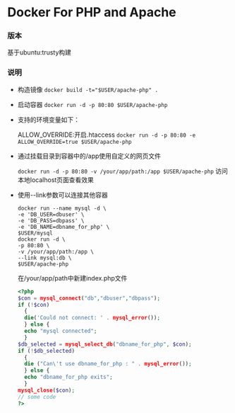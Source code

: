 # Docker For PHP and Apache

### 版本

基于ubuntu:trusty构建

### 说明
- 构造镜像
`docker build -t="$USER/apache-php" .`

- 启动容器
`docker run -d -p 80:80 $USER/apache-php`

- 支持的环境变量如下：

  ALLOW_OVERRIDE:开启.htaccess
 `docker run -d -p 80:80 -e ALLOW_OVERRIDE=true $USER/apache-php`

- 通过挂载目录到容器中的/app使用自定义的网页文件

  `docker run -d -p 80:80 -v /your/app/path:/app $USER/apache-php`
  访问本地localhost页面查看效果

- 使用\--link参数可以连接其他容器

  ```
  docker run --name mysql -d \
  -e 'DB_USER=dbuser' \
  -e 'DB_PASS=dbpass' \
  -e 'DB_NAME=dbname_for_php' \
  $USER/mysql
  docker run -d \
  -p 80:80 \
  -v /your/app/path:/app \
  --link mysql:db \
  $USER/apache-php
  ```
  
  在/your/app/path中新建index.php文件
  
  ```php
  <?php
  $con = mysql_connect("db","dbuser","dbpass");
  if (!$con)
    {
    die('Could not connect: ' . mysql_error());
    } else {
    echo "mysql connected";
    }
  $db_selected = mysql_select_db("dbname_for_php", $con);
  if (!$db_selected)
    {
    die ("Can\'t use dbname_for_php : " . mysql_error());
    } else {
    echo "dbname_for_php exits";
    }
  mysql_close($con);
  // some code
  ?>
  ```
